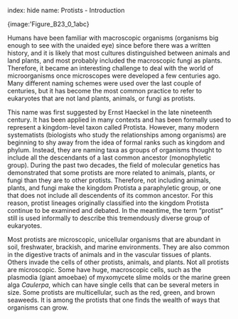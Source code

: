 index: hide
name: Protists - Introduction


{image:'Figure_B23_0_1abc}
        

Humans have been familiar with macroscopic organisms (organisms big enough to see with the unaided eye) since before there was a written history, and it is likely that most cultures distinguished between animals and land plants, and most probably included the macroscopic fungi as plants. Therefore, it became an interesting challenge to deal with the world of microorganisms once microscopes were developed a few centuries ago. Many different naming schemes were used over the last couple of centuries, but it has become the most common practice to refer to eukaryotes that are not land plants, animals, or fungi as protists.

This name was first suggested by Ernst Haeckel in the late nineteenth century. It has been applied in many contexts and has been formally used to represent a kingdom-level taxon called Protista. However, many modern systematists (biologists who study the relationships among organisms) are beginning to shy away from the idea of formal ranks such as kingdom and phylum. Instead, they are naming taxa as groups of organisms thought to include all the descendants of a last common ancestor (monophyletic group). During the past two decades, the field of molecular genetics has demonstrated that some protists are more related to animals, plants, or fungi than they are to other protists. Therefore, not including animals, plants, and fungi make the kingdom Protista a paraphyletic group, or one that does not include all descendents of its common ancestor. For this reason, protist lineages originally classified into the kingdom Protista continue to be examined and debated. In the meantime, the term “protist” still is used informally to describe this tremendously diverse group of eukaryotes.

Most protists are microscopic, unicellular organisms that are abundant in soil, freshwater, brackish, and marine environments. They are also common in the digestive tracts of animals and in the vascular tissues of plants. Others invade the cells of other protists, animals, and plants. Not all protists are microscopic. Some have huge, macroscopic cells, such as the plasmodia (giant amoebae) of myxomycete slime molds or the marine green alga  *Caulerpa*, which can have single cells that can be several meters in size. Some protists are multicellular, such as the red, green, and brown seaweeds. It is among the protists that one finds the wealth of ways that organisms can grow.
